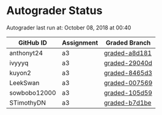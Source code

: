 # Autograder Status
Autograder last run at: October 08, 2018 at 00:40

| GitHub ID | Assignment | Graded Branch |
|-----------|------------|---------------|
| anthonyt24 | a3 | [graded-a8d181](https://github.com/Fall2018COMP401-001/a3-anthonyt24/tree/graded-a8d181) | 
| ivyyyq | a3 | [graded-29040d](https://github.com/Fall2018COMP401-001/a3-ivyyyq/tree/graded-29040d) | 
| kuyon2 | a3 | [graded-8465d3](https://github.com/Fall2018COMP401-001/a3-kuyon2/tree/graded-8465d3) | 
| LeekSwan | a3 | [graded-007569](https://github.com/Fall2018COMP401-001/a3-LeekSwan/tree/graded-007569) | 
| sowbobo12000 | a3 | [graded-105d59](https://github.com/Fall2018COMP401-001/a3-sowbobo12000/tree/graded-105d59) | 
| STimothyDN | a3 | [graded-b7d1be](https://github.com/Fall2018COMP401-001/a3-STimothyDN/tree/graded-b7d1be) | 
